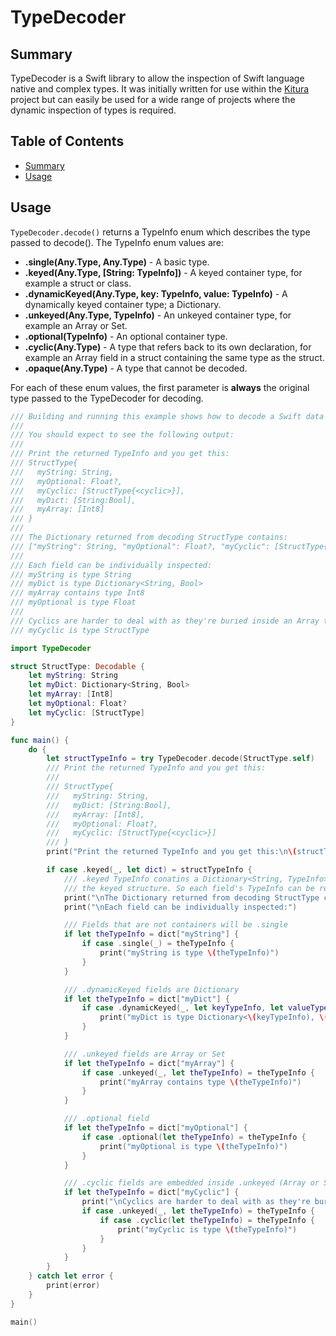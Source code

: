 # TypeDecoder

## Summary

TypeDecoder is a Swift library to allow the inspection of Swift language native and complex types. It was initially written for use within the [Kitura](http://kitura.io) project but can easily be used for a wide range of projects where the dynamic inspection of types is required. 

## Table of Contents
* [Summary](#summary)
* [Usage](#usage)

## Usage

`TypeDecoder.decode()` returns a TypeInfo enum which describes the type passed to decode(). The TypeInfo enum values are:

* **.single(Any.Type, Any.Type)** - A basic type.
* **.keyed(Any.Type, [String: TypeInfo])** - A keyed container type, for example a struct or class.
* **.dynamicKeyed(Any.Type, key: TypeInfo, value: TypeInfo)** - A dynamically keyed container type; a Dictionary.
* **.unkeyed(Any.Type, TypeInfo)** - An unkeyed container type, for example an Array or Set.
* **.optional(TypeInfo)** - An optional container type.
* **.cyclic(Any.Type)** - A type that refers back to its own declaration, for example an Array field in a struct containing the same type as the struct.
* **.opaque(Any.Type)** - A type that cannot be decoded.

For each of these enum values, the first parameter is **always** the original type passed to the TypeDecoder for decoding.

```swift
/// Building and running this example shows how to decode a Swift data structure.
///
/// You should expect to see the following output:
///
/// Print the returned TypeInfo and you get this:
/// StructType{
///   myString: String,
///   myOptional: Float?,
///   myCyclic: [StructType{<cyclic>}],
///   myDict: [String:Bool],
///   myArray: [Int8]
/// }
///
/// The Dictionary returned from decoding StructType contains:
/// ["myString": String, "myOptional": Float?, "myCyclic": [StructType{<cyclic>}], "myDict": [String:Bool], "myArray": [Int8]]
///
/// Each field can be individually inspected:
/// myString is type String
/// myDict is type Dictionary<String, Bool>
/// myArray contains type Int8
/// myOptional is type Float
///
/// Cyclics are harder to deal with as they're buried inside an Array type:
/// myCyclic is type StructType

import TypeDecoder

struct StructType: Decodable {
    let myString: String
    let myDict: Dictionary<String, Bool>
    let myArray: [Int8]
    let myOptional: Float?
    let myCyclic: [StructType]
}

func main() {
    do {
        let structTypeInfo = try TypeDecoder.decode(StructType.self)
        /// Print the returned TypeInfo and you get this:
        ///
        /// StructType{
        ///   myString: String,
        ///   myDict: [String:Bool],
        ///   myArray: [Int8],
        ///   myOptional: Float?,
        ///   myCyclic: [StructType{<cyclic>}]
        /// }
        print("Print the returned TypeInfo and you get this:\n\(structTypeInfo)")

        if case .keyed(_, let dict) = structTypeInfo {
            /// .keyed TypeInfo conatins a Dictionary<String, TypeInfo> of all fields contained in
            /// the keyed structure. So each field's TypeInfo can be retrieved by name.
            print("\nThe Dictionary returned from decoding StructType contains:\n\(dict)")
            print("\nEach field can be individually inspected:")

            /// Fields that are not containers will be .single
            if let theTypeInfo = dict["myString"] {
                if case .single(_) = theTypeInfo {
                    print("myString is type \(theTypeInfo)")
                }
            }

            /// .dynamicKeyed fields are Dictionary
            if let theTypeInfo = dict["myDict"] {
                if case .dynamicKeyed(_, let keyTypeInfo, let valueTypeInfo) = theTypeInfo {
                    print("myDict is type Dictionary<\(keyTypeInfo), \(valueTypeInfo)>")
                }
            }

            /// .unkeyed fields are Array or Set
            if let theTypeInfo = dict["myArray"] {
                if case .unkeyed(_, let theTypeInfo) = theTypeInfo {
                    print("myArray contains type \(theTypeInfo)")
                }
            }

            /// .optional field
            if let theTypeInfo = dict["myOptional"] {
                if case .optional(let theTypeInfo) = theTypeInfo {
                    print("myOptional is type \(theTypeInfo)")
                }
            }

            /// .cyclic fields are embedded inside .unkeyed (Array or Set)  
            if let theTypeInfo = dict["myCyclic"] {
                print("\nCyclics are harder to deal with as they're buried inside an Array type:")
                if case .unkeyed(_, let theTypeInfo) = theTypeInfo {
                    if case .cyclic(let theTypeInfo) = theTypeInfo {
                        print("myCyclic is type \(theTypeInfo)")
                    }
                }
            }
        }
    } catch let error {
        print(error)
    }
}

main()
```
